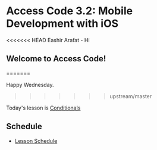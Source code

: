 # Access Code 3.2: Mobile Development with iOS
<<<<<<< HEAD
Eashir Arafat - Hi
## Welcome to Access Code!
=======

Happy Wednesday.
>>>>>>> upstream/master

Today's lesson is [Conditionals](/lessons/conditionals)

## Schedule

- [Lesson Schedule](schedule.md)
